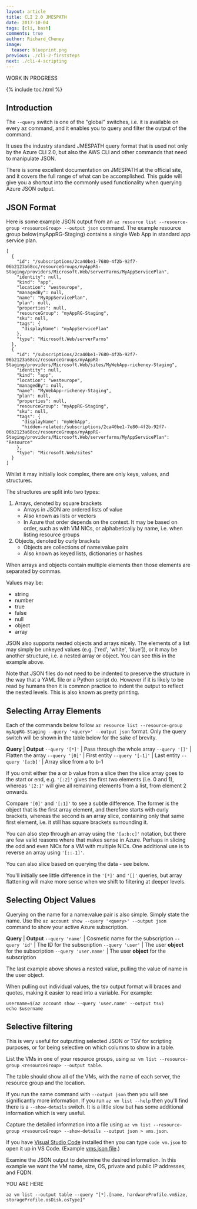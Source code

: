 ```yaml
---
layout: article
title: CLI 2.0 JMESPATH
date: 2017-10-04
tags: [cli, bash]
comments: true
author: Richard_Cheney
image:
  teaser: blueprint.png
previous: ./cli-2-firststeps
next: ./cli-4-scripting
---
```

WORK IN PROGRESS

{% include toc.html %}

## Introduction 

The ```--query``` switch is one of the "global" switches, i.e. it is available on every az command, and it enables you to query and filter the output of the command.  

It uses the industry standard JMESPATH query format that is used not only by the Azure CLI 2.0, but also the AWS CLI and other commands  that need to manipulate JSON. 

There is some excellent documentation on JMESPATH at the official site, and it covers the full range of what can be accomplished.  This guide will give you a shortcut into the commonly used functionality when querying Azure JSON output.  

## JSON Format

Here is some example JSON output from an ```az resource list --resource-group <resourceGroup> --output json``` command.  The example resource group below(myAppRG-Staging) contains a single Web App in standard app service plan.

```
[
  {
    "id": "/subscriptions/2ca40be1-7680-4f2b-92f7-06b2123a68cc/resourceGroups/myAppRG-Staging/providers/Microsoft.Web/serverFarms/MyAppServicePlan",
    "identity": null,
    "kind": "app",
    "location": "westeurope",
    "managedBy": null,
    "name": "MyAppServicePlan",
    "plan": null,
    "properties": null,
    "resourceGroup": "myAppRG-Staging",
    "sku": null,
    "tags": {
      "displayName": "myAppServicePlan"
    },
    "type": "Microsoft.Web/serverFarms"
  },
  {
    "id": "/subscriptions/2ca40be1-7680-4f2b-92f7-06b2123a68cc/resourceGroups/myAppRG-Staging/providers/Microsoft.Web/sites/MyWebApp-richeney-Staging",
    "identity": null,
    "kind": "app",
    "location": "westeurope",
    "managedBy": null,
    "name": "MyWebApp-richeney-Staging",
    "plan": null,
    "properties": null,
    "resourceGroup": "myAppRG-Staging",
    "sku": null,
    "tags": {
      "displayName": "myWebApp",
      "hidden-related:/subscriptions/2ca40be1-7e80-4f2b-92f7-06b2123a68cc/resourceGroups/myAppRG-Staging/providers/Microsoft.Web/serverfarms/MyAppServicePlan": "Resource"
    },
    "type": "Microsoft.Web/sites"
  }
]
```

Whilst it may initially look complex, there are only keys, values, and structures.

The structures are split into two types:

1. Arrays, denoted by square brackets
   * Arrays in JSON are ordered lists of value
   * Also known as lists or vectors
   * In Azure that order depends on the context.  It may be based on order, such as with VM NICs, or alphabetically by name, i.e. when listing resource groups
2. Objects, denoted by curly brackets
   * Objects are collections of name:value pairs
   * Also known as keyed lists, dictionaries or hashes 

When arrays and objects contain multiple elements then those elements are separated by commas.

Values may be:
* string
* number
* true
* false
* null
* object
* array

JSON also supports nested objects and arrays nicely.  The elements of a list may simply be unkeyed values (e.g. ['red', 'white', 'blue']), or it may be another structure, i.e. a nested array or object.  You can see this in the example above.

Note that JSON files do not need to be indented to preserve the structure in the way that a YAML file or a Python script do.  However if it is likely to be read by humans then it is common practice to indent the output to reflect the nested levels.  This is also known as pretty printing.  

## Selecting Array Elements

Each of the commands below follow ```az resource list --resource-group myAppRG-Staging --query '<query>' --output json``` format.  Only the query switch will be shown in the table below for the sake of brevity. 

**Query** | **Output**
```--query '[*]'``` | Pass through the whole array
```--query '[]'``` | Flatten the array
```--query '[0]'``` | First entity 
```--query '[-1]'``` | Last entity
```--query '[a:b]'``` | Array slice from a to b-1

If you omit either the a or b value from a slice then the slice array goes to the start or end, e.g. ```'[:2]'``` gives the first two elements (i.e. 0 and 1), whereas ```'[2:]'``` will give all remaining elements from a list, from element 2 onwards.

Compare ```'[0]'``` and ```'[:1]'``` to see a subtle difference.  The former is the object that is the first array element, and therefore starts with curly brackets, whereas the second is an array slice, containing only that same first element, i.e. it still has square brackets surrounding it. 

You can also step through an array using the ```'[a:b:c]'``` notation, but there are few valid reasons where that makes sense in Azure.  Perhaps in slicing the odd and even NICs for a VM with multiple NICs. One additional use is to reverse an array using ```'[::-1]'```.   

You can also slice based on querying the data - see below.

You'll initially see little difference in the ```'[*]'``` and ```'[]'``` queries, but array flattening will make more sense when we shift to filtering at deeper levels.

## Selecting Object Values

Querying on the name for a name:value pair is also simple.  Simply state the name.  Use the ```az account show --query '<query>' --output json``` command to show your active Azure subscription.

**Query** | **Output**
```--query 'name'``` | Cosmetic name for the subscription
```--query 'id'``` | The ID for the subscription
```--query 'user'``` | The user **object** for the subscription
```--query 'user.name'``` | The user **object** for the subscription

The last example above shows a nested value, pulling the value of name in the user object.

When pulling out individual values, the tsv output format will braces and quotes, making it easier to read into a variable.  For example: 

```
username=$(az account show --query 'user.name' --output tsv)
echo $username 
```

## Selective filtering

This is very useful for outputting selected JSON or TSV for scripting purposes, or for being selective on which columns to show in a table.  

List the VMs in one of your resource groups, using ```az vm list --resource-group <resourceGroup> --output table```. 

The table should show all of the VMs, with the name of each server, the resource group and the location.

If you run the same command with ```--output json``` then you will see significantly more information.  If you run ```az vm list --help``` then you'll find there is a ```--show-details``` switch.  It is a little slow but has some additional information which is very useful.

Capture the detailed information into a file using ```az vm list --resource-group <resourceGroup> --show-details --output json > vms.json```.  

If you have [Visual Studio Code](/guides/prereqs/vscode) installed then you can type ```code vm.json``` to open it up in VS Code. (Example <a href="/guides/cli/vms.json" target="json">vms.json file</a>.)

Examine the JSON output to determine the desired information.  In this example we want the VM name, size, OS, private and public IP addresses, and FQDN. 

YOU ARE HERE

```az vm list --output table --query "[*].[name, hardwareProfile.vmSize, storageProfile.osDisk.osType]"```